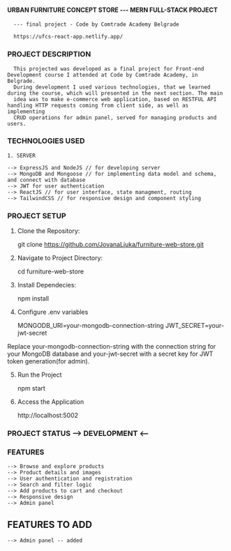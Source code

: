 ﻿#### URBAN FURNITURE CONCEPT STORE --- MERN FULL-STACK PROJECT

      --- final project - Code by Comtrade Academy Belgrade

      https://ufcs-react-app.netlify.app/

### PROJECT DESCRIPTION

      This projected was developed as a final project for Front-end Development course I attended at Code by Comtrade Academy, in Belgrade.
      During development I used various technologies, that we learned during the course, which will presented in the next section. The main
      idea was to make e-commerce web application, based on RESTFUL API handling HTTP requests coming from client side, as well as implementing
      CRUD operations for admin panel, served for managing products and users.

### TECHNOLOGIES USED

    1. SERVER

    --> ExpressJS and NodeJS // for developing server
    --> MongoDB and Mongoose // for implementing data model and schema, and connect with database
    --> JWT for user authentication
    --> ReactJS // for user interface, state managment, routing
    --> TailwindCSS // for responsive design and component styling

### PROJECT SETUP

1. Clone the Repository:

   git clone https://github.com/JovanaLjuka/furniture-web-store.git

2. Navigate to Project Directory:

   cd furniture-web-store

3. Install Dependecies:

   npm install

4. Configure .env variables

   MONGODB_URI=your-mongodb-connection-string
   JWT_SECRET=your-jwt-secret

Replace your-mongodb-connection-string with the connection string for your MongoDB database
and your-jwt-secret with a secret key for JWT token generation(for admin).

5. Run the Project

   npm start

6. Access the Application

   http://localhost:5002

### PROJECT STATUS --> DEVELOPMENT <--

### FEATURES

    --> Browse and explore products
    --> Product details and images
    --> User authentication and registration
    --> Search and filter logic
    --> Add products to cart and checkout
    --> Responsive design
    --> Admin panel

## FEATURES TO ADD

    --> Admin panel -- added
